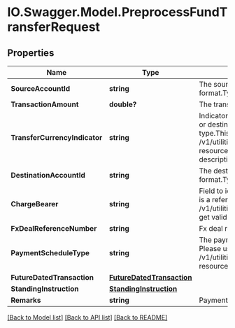 # IO.Swagger.Model.PreprocessFundTransferRequest
## Properties

Name | Type | Description | Notes
------------ | ------------- | ------------- | -------------
**SourceAccountId** | **string** | The source account identifier in encrypted format.Typically, this is not displayed to the customer. | 
**TransactionAmount** | **double?** | The transaction amount | 
**TransferCurrencyIndicator** | **string** | Indicator to specify whether the transfer is in source or destination account currency.The payment type.This is a reference data field. Please use /v1/utilities/referenceData/{transferCurrencyIndicator} resource to get valid value of this field with description. | 
**DestinationAccountId** | **string** | The destination account identifier in encrypted format.Typically, this is not displayed to the customer. | 
**ChargeBearer** | **string** | Field to identify charge bearer.The payment type.This is a reference data field. Please use /v1/utilities/referenceData/{chargeBearer} resource to get valid value of this field with description. | 
**FxDealReferenceNumber** | **string** | Fx deal reference number | [optional] 
**PaymentScheduleType** | **string** | The payment schedule type. This is a reference data. Please use /v1/utilities/referenceData/{paymentScheduleType} resource to get valid value of this field. | [optional] 
**FutureDatedTransaction** | [**FutureDatedTransaction**](FutureDatedTransaction.md) |  | [optional] 
**StandingInstruction** | [**StandingInstruction**](StandingInstruction.md) |  | [optional] 
**Remarks** | **string** | Payment notes. Free text from screen | [optional] 

[[Back to Model list]](../README.md#documentation-for-models) [[Back to API list]](../README.md#documentation-for-api-endpoints) [[Back to README]](../README.md)

